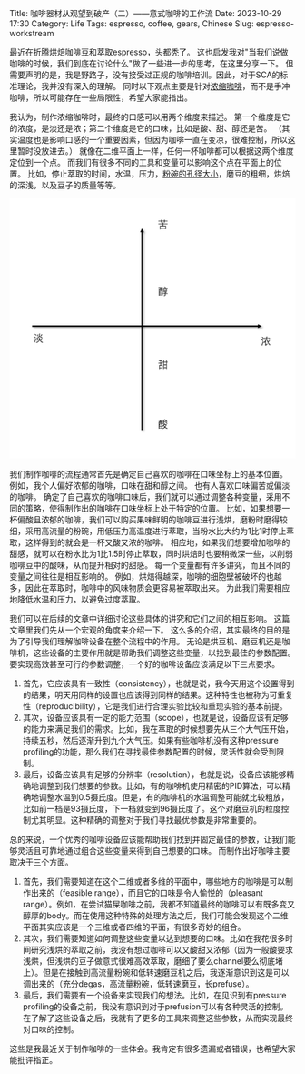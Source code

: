 Title: 咖啡器材从观望到破产（二）——意式咖啡的工作流
Date: 2023-10-29 17:30
Category: Life
Tags: espresso, coffee, gears, Chinese
Slug: espresso-workstream

最近在折腾烘焙咖啡豆和萃取espresso，头都秃了。
这也启发我对"当我们说做咖啡的时候，我们到底在讨论什么"做了一些进一步的思考，在这里分享一下。
但需要声明的是，我是野路子，没有接受过正规的咖啡培训。因此，对于SCA的标准理论，我并没有深入的理解。
同时以下观点主要是针对[浓缩咖啡](https://yage.ai/grinder-tech-specs.html)，而不是手冲咖啡，所以可能存在一些局限性，希望大家能指出。

我认为，制作浓缩咖啡时，最终的口感可以用两个维度来描述。
第一个维度是它的浓度，是淡还是浓；第二个维度是它的口味，比如是酸、甜、醇还是苦。
（其实温度也是影响口感的一个重要因素，但因为咖啡一直在变凉，很难控制，所以这里暂时没放进去。）
就像在二维平面上一样，任何一杯咖啡都可以根据这两个维度定位到一个点。
而我们有很多不同的工具和变量可以影响这个点在平面上的位置。
比如，停止萃取的时间，水温，压力，[粉碗的孔径大小](https://yage.ai/HG-1-coffee-grinder-review.html)，磨豆的粗细，烘焙的深浅，以及豆子的质量等等。

![2D plane of espresso](images/espresso_2d_plane.png)

我们制作咖啡的流程通常首先是确定自己喜欢的咖啡在口味坐标上的基本位置。
例如，我个人偏好浓郁的咖啡，口味在甜和醇之间。
也有人喜欢口味偏苦或偏淡的咖啡。
确定了自己喜欢的咖啡口味后，我们就可以通过调整各种变量，采用不同的策略，使得制作出的咖啡在口味坐标上处于特定的位置。
比如，如果想要一杯偏酸且浓郁的咖啡，我们可以购买果味鲜明的咖啡豆进行浅烘，磨粉时磨得较细，采用高流量的粉碗，用低压力高温度进行萃取，当粉水比大约为1比1时停止萃取，这样得到的就会是一杯又酸又浓的咖啡。
相应地，如果我们想要增加咖啡的甜感，就可以在粉水比为1比1.5时停止萃取，同时烘焙时也要稍微深一些，以削弱咖啡豆中的酸味，从而提升相对的甜感。
每一个变量都有许多讲究，而且不同的变量之间往往是相互影响的。
例如，烘焙得越深，咖啡的细胞壁被破坏的也越多，因此在萃取时，咖啡中的风味物质会更容易被萃取出来。
为此我们需要相应地降低水温和压力，以避免过度萃取。

我们可以在后续的文章中详细讨论这些具体的讲究和它们之间的相互影响。
这篇文章里我们先从一个宏观的角度来介绍一下。
这么多的介绍，其实最终的目的是为了引导我们理解咖啡设备在整个流程中的作用。
无论是烘豆机、磨豆机还是咖啡机，这些设备的主要作用就是帮助我们调整这些变量，以找到最佳的参数配置。
要实现高效甚至可行的参数调整，一个好的咖啡设备应该满足以下三点要求。

1. 首先，它应该具有一致性（consistency），也就是说，我今天用这个设置得到的结果，明天用同样的设置也应该得到同样的结果。这种特性也被称为可重复性（reproducibility），它是我们进行合理实验比较和重现实验的基本前提。
2. 其次，设备应该具有一定的能力范围（scope），也就是说，设备应该有足够的能力来满足我们的需求。比如，我在萃取的时候想要先从三个大气压开始，持续五秒，然后逐渐升到九个大气压。如果有些咖啡机没有这种pressure profiling的功能，那么我们在寻找最佳参数配置的时候，灵活性就会受到限制。
3. 最后，设备应该具有足够的分辨率（resolution），也就是说，设备应该能够精确地调整到我们想要的参数。比如，有的咖啡机使用精密的PID算法，可以精确地调整水温到0.5摄氏度。但是，有的咖啡机的水温调整可能就比较粗放，比如前一档是93摄氏度，下一档就变到96摄氏度了。这个对磨豆机的粒度控制尤其明显。这种精确的调整对于我们寻找最优参数是非常重要的。

总的来说，一个优秀的咖啡设备应该能帮助我们找到并固定最佳的参数，让我们能够灵活且可靠地通过组合这些变量来得到自己想要的口味。
而制作出好咖啡主要取决于三个方面。

1. 首先，我们需要知道在这个二维或者多维的平面中，哪些地方的咖啡是可以制作出来的（feasible range），而且它的口味是令人愉悦的（pleasant range）。例如，在尝试猫屎咖啡之前，我都不知道最终的咖啡可以有既多变又醇厚的body。而在使用这种特殊的处理方法之后，我们可能会发现这个二维平面其实应该是一个三维或者四维的平面，有很多奇妙的组合。
2. 其次，我们需要知道如何调整这些变量以达到想要的口味。比如在我花很多时间研究浅烘的萃取之前，我没有想过咖啡可以又酸甜又浓郁（因为一般酸要求浅烘，但浅烘的豆子做意式很难高效萃取，磨细了要么channel要么彻底堵上）。但是在接触到高流量粉碗和低转速磨豆机之后，我逐渐意识到这是可以调出来的（充分degas，高流量粉碗，低转速磨豆，长prefuse）。
3. 最后，我们需要有一个设备来实现我们的想法。比如，在见识到有pressure profiling的设备之前，我没有意识到对于prefusion可以有各种灵活的控制。在了解了这些设备之后，我就有了更多的工具来调整这些参数，从而实现最终对口味的控制。

这些是我最近关于制作咖啡的一些体会。我肯定有很多遗漏或者错误，也希望大家能批评指正。